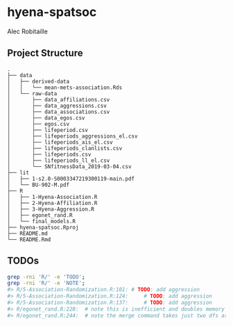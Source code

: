 hyena-spatsoc
================
Alec Robitaille

## Project Structure

    .
    ├── data
    │   ├── derived-data
    │   │   └── mean-mets-association.Rds
    │   └── raw-data
    │       ├── data_affiliations.csv
    │       ├── data_aggressions.csv
    │       ├── data_associations.csv
    │       ├── data_egos.csv
    │       ├── egos.csv
    │       ├── lifeperiod.csv
    │       ├── lifeperiods_aggressions_el.csv
    │       ├── lifeperiods_ais_el.csv
    │       ├── lifeperiods_clanlists.csv
    │       ├── lifeperiods.csv
    │       ├── lifeperiods_ll_el.csv
    │       └── SNfitnessData_2019-03-04.csv
    ├── lit
    │   ├── 1-s2.0-S0003347219300119-main.pdf
    │   └── BU-902-M.pdf
    ├── R
    │   ├── 1-Hyena-Association.R
    │   ├── 2-Hyena-Affiliation.R
    │   ├── 3-Hyena-Aggression.R
    │   ├── egonet_rand.R
    │   └── final_models.R
    ├── hyena-spatsoc.Rproj
    ├── README.md
    └── README.Rmd

## TODOs

``` bash
grep -rni 'R/' -e 'TODO';
grep -rni 'R/' -e 'NOTE';
#> R/5-Association-Randomization.R:101: # TODO: add aggression
#> R/5-Association-Randomization.R:124:     # TODO: add aggression
#> R/5-Association-Randomization.R:137:     # TODO: add aggression
#> R/egonet_rand.R:228:  # note this is inefficient and doubles memory requirement, but only ~ 100,000 datapoints right now
#> R/egonet_rand.R:244:  # note the merge command takes just two dfs as a time
```
